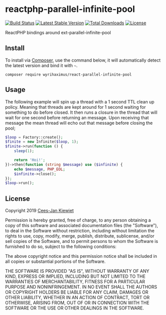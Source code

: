 # reactphp-parallel-infinite-pool

[![Build Status](https://travis-ci.com/WyriHaximus/reactphp-parallel-infinite-pool.png)](https://travis-ci.com/WyriHaximus/reactphp-parallel-infinite-pool)
[![Latest Stable Version](https://poser.pugx.org/WyriHaximus/react-parallel-infinite-pool/v/stable.png)](https://packagist.org/packages/WyriHaximus/react-parallel-infinite-pool)
[![Total Downloads](https://poser.pugx.org/WyriHaximus/react-parallel-infinite-pool/downloads.png)](https://packagist.org/packages/WyriHaximus/react-parallel-infinite-pool)
[![License](https://poser.pugx.org/wyrihaximus/react-parallel-infinite-pool/license.png)](https://packagist.org/packages/wyrihaximus/react-parallel-infinite-pool)

ReactPHP bindings around ext-parallel-infinite-pool

## Install ##

To install via [Composer](http://getcomposer.org/), use the command below, it will automatically detect the latest version and bind it with `~`.

```
composer require wyrihaximus/react-parallel-infinite-pool 
```

## Usage ##

The following example will spin up a thread with a 1 second TTL clean up policy. Meaning that threads are kept around 
for 1 second waiting for something to do before closed. It then runs a closure in the thread that will wait for one 
second before returning an message. Upon receiving that message the mean thread will echo out that message before 
closing the pool;

```php
$loop = Factory::create();
$finite = new Infinite($loop, 1);
$finite->run(function () {
    sleep(1);

    return 'Hoi!';
})->then(function (string $message) use ($infinite) {
    echo $message, PHP_EOL;
    $infinite->close();
});
$loop->run();
```

## License ##

Copyright 2019 [Cees-Jan Kiewiet](http://wyrihaximus.net/)

Permission is hereby granted, free of charge, to any person
obtaining a copy of this software and associated documentation
files (the "Software"), to deal in the Software without
restriction, including without limitation the rights to use,
copy, modify, merge, publish, distribute, sublicense, and/or sell
copies of the Software, and to permit persons to whom the
Software is furnished to do so, subject to the following
conditions:

The above copyright notice and this permission notice shall be
included in all copies or substantial portions of the Software.

THE SOFTWARE IS PROVIDED "AS IS", WITHOUT WARRANTY OF ANY KIND,
EXPRESS OR IMPLIED, INCLUDING BUT NOT LIMITED TO THE WARRANTIES
OF MERCHANTABILITY, FITNESS FOR A PARTICULAR PURPOSE AND
NONINFRINGEMENT. IN NO EVENT SHALL THE AUTHORS OR COPYRIGHT
HOLDERS BE LIABLE FOR ANY CLAIM, DAMAGES OR OTHER LIABILITY,
WHETHER IN AN ACTION OF CONTRACT, TORT OR OTHERWISE, ARISING
FROM, OUT OF OR IN CONNECTION WITH THE SOFTWARE OR THE USE OR
OTHER DEALINGS IN THE SOFTWARE.
